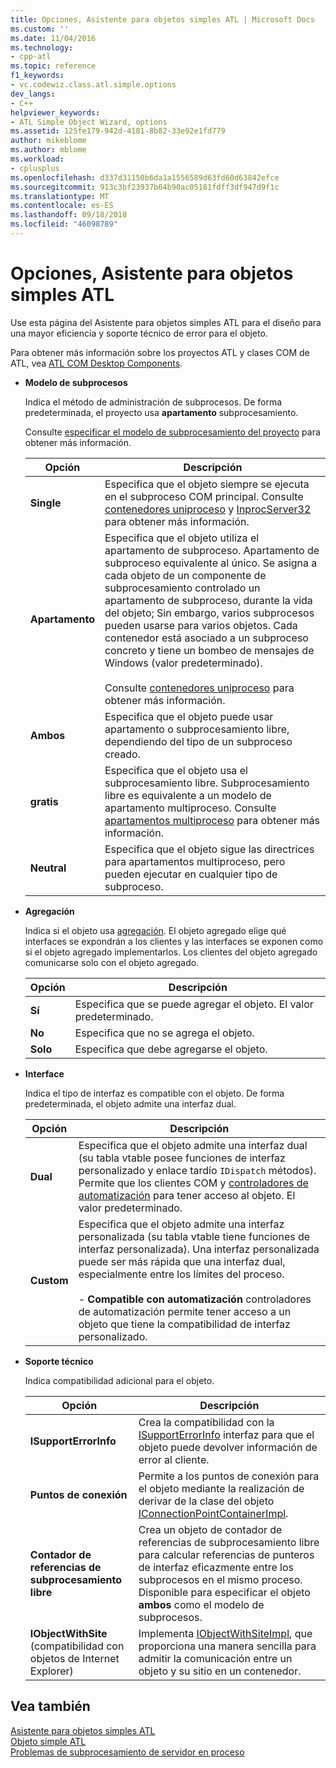```yaml
---
title: Opciones, Asistente para objetos simples ATL | Microsoft Docs
ms.custom: ''
ms.date: 11/04/2016
ms.technology:
- cpp-atl
ms.topic: reference
f1_keywords:
- vc.codewiz.class.atl.simple.options
dev_langs:
- C++
helpviewer_keywords:
- ATL Simple Object Wizard, options
ms.assetid: 125fe179-942d-4181-8b82-33e92e1fd779
author: mikeblome
ms.author: mblome
ms.workload:
- cplusplus
ms.openlocfilehash: d337d31150b6da1a1556589d63fd60d63842efce
ms.sourcegitcommit: 913c3bf23937b64b90ac05181fdff3df947d9f1c
ms.translationtype: MT
ms.contentlocale: es-ES
ms.lasthandoff: 09/18/2018
ms.locfileid: "46098789"
---
```

# <a name="options-atl-simple-object-wizard"></a>Opciones, Asistente para objetos simples ATL

Use esta página del Asistente para objetos simples ATL para el diseño para una mayor eficiencia y soporte técnico de error para el objeto.

Para obtener más información sobre los proyectos ATL y clases COM de ATL, vea [ATL COM Desktop Components](../../atl/atl-com-desktop-components.md).

- **Modelo de subprocesos**

   Indica el método de administración de subprocesos. De forma predeterminada, el proyecto usa **apartamento** subprocesamiento.

   Consulte [especificar el modelo de subprocesamiento del proyecto](../../atl/specifying-the-threading-model-for-a-project-atl.md) para obtener más información.

   |Opción|Descripción|
   |------------|-----------------|
   |**Single**|Especifica que el objeto siempre se ejecuta en el subproceso COM principal. Consulte [contenedores uniproceso](/windows/desktop/com/single-threaded-apartments) y [InprocServer32](/windows/desktop/com/inprocserver32) para obtener más información.|
   |**Apartamento**|Especifica que el objeto utiliza el apartamento de subproceso. Apartamento de subproceso equivalente al único. Se asigna a cada objeto de un componente de subprocesamiento controlado un apartamento de subproceso, durante la vida del objeto; Sin embargo, varios subprocesos pueden usarse para varios objetos. Cada contenedor está asociado a un subproceso concreto y tiene un bombeo de mensajes de Windows (valor predeterminado).<br /><br /> Consulte [contenedores uniproceso](/windows/desktop/com/single-threaded-apartments) para obtener más información.|
   |**Ambos**|Especifica que el objeto puede usar apartamento o subprocesamiento libre, dependiendo del tipo de un subproceso creado.|
   |**gratis**|Especifica que el objeto usa el subprocesamiento libre. Subprocesamiento libre es equivalente a un modelo de apartamento multiproceso. Consulte [apartamentos multiproceso](/windows/desktop/com/multithreaded-apartments) para obtener más información.|
   |**Neutral**|Especifica que el objeto sigue las directrices para apartamentos multiproceso, pero pueden ejecutar en cualquier tipo de subproceso.|

- **Agregación**

   Indica si el objeto usa [agregación](/windows/desktop/com/aggregation). El objeto agregado elige qué interfaces se expondrán a los clientes y las interfaces se exponen como si el objeto agregado implementarlos. Los clientes del objeto agregado comunicarse solo con el objeto agregado.

   |Opción|Descripción|
   |------------|-----------------|
   |**Sí**|Especifica que se puede agregar el objeto. El valor predeterminado.|
   |**No**|Especifica que no se agrega el objeto.|
   |**Solo**|Especifica que debe agregarse el objeto.|

- **Interface**

   Indica el tipo de interfaz es compatible con el objeto. De forma predeterminada, el objeto admite una interfaz dual.

   |Opción|Descripción|
   |------------|-----------------|
   |**Dual**|Especifica que el objeto admite una interfaz dual (su tabla vtable posee funciones de interfaz personalizado y enlace tardío `IDispatch` métodos). Permite que los clientes COM y [controladores de automatización](../../mfc/automation-clients.md) para tener acceso al objeto. El valor predeterminado.|
   |**Custom**|Especifica que el objeto admite una interfaz personalizada (su tabla vtable tiene funciones de interfaz personalizada). Una interfaz personalizada puede ser más rápida que una interfaz dual, especialmente entre los límites del proceso.<br /><br /> -   **Compatible con automatización** controladores de automatización permite tener acceso a un objeto que tiene la compatibilidad de interfaz personalizado.|

- **Soporte técnico**

   Indica compatibilidad adicional para el objeto.

   |Opción|Descripción|
   |------------|-----------------|
   |**ISupportErrorInfo**|Crea la compatibilidad con la [ISupportErrorInfo](../../atl/reference/isupporterrorinfoimpl-class.md) interfaz para que el objeto puede devolver información de error al cliente.|
   |**Puntos de conexión**|Permite a los puntos de conexión para el objeto mediante la realización de derivar de la clase del objeto [IConnectionPointContainerImpl](../../atl/reference/iconnectionpointcontainerimpl-class.md).|
   |**Contador de referencias de subprocesamiento libre**|Crea un objeto de contador de referencias de subprocesamiento libre para calcular referencias de punteros de interfaz eficazmente entre los subprocesos en el mismo proceso. Disponible para especificar el objeto **ambos** como el modelo de subprocesos.|
   |**IObjectWithSite** (compatibilidad con objetos de Internet Explorer)|Implementa [IObjectWithSiteImpl](../../atl/reference/iobjectwithsiteimpl-class.md), que proporciona una manera sencilla para admitir la comunicación entre un objeto y su sitio en un contenedor.|

## <a name="see-also"></a>Vea también

[Asistente para objetos simples ATL](../../atl/reference/atl-simple-object-wizard.md)<br/>
[Objeto simple ATL](../../atl/reference/adding-an-atl-simple-object.md)<br/>
[Problemas de subprocesamiento de servidor en proceso](/windows/desktop/com/in-process-server-threading-issues)

